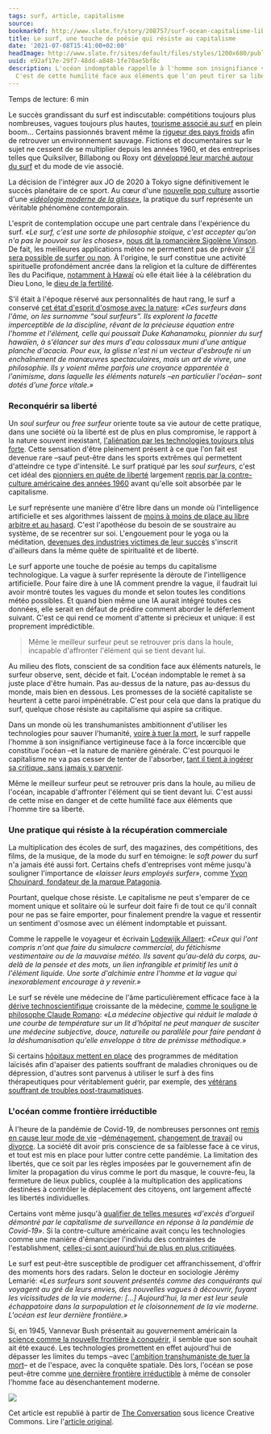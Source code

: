 ```yaml
---
tags: surf, article, capitalisme
source:
bookmarkOf: http://www.slate.fr/story/208757/surf-ocean-capitalisme-liberte-sport-quete-spirituelle
title: Le surf, une touche de poésie qui résiste au capitalisme
date: '2021-07-08T15:41:00+02:00'
headImage: http://www.slate.fr/sites/default/files/styles/1200x680/public/jeremy-bishop-_cfv3bntqlq-unsplash.jpeg
uuid: e92af17e-29f7-48dd-a848-1fe70ae5bf8c
description: L'océan indomptable rappelle à l'homme son insignifiance vertigineuse.
  C'est de cette humilité face aux éléments que l'on peut tirer sa liberté.
---
```


Temps de lecture: 6 min

Le succès grandissant du surf est indiscutable: compétitions toujours plus nombreuses, vagues toujours plus hautes, [tourisme associé au surf](https://www.theinertia.com/surf/how-the-surfing-industry-has-experienced-both-boom-and-bust-during-the-pandemic/) en plein boom… Certains passionnés bravent même la [rigueur des pays froids](http://www.beachbrother.com/news/surf/les-spots-surf-plus-froids-monde-938149625.html) afin de retrouver un environnement sauvage. Fictions et documentaires sur le sujet ne cessent de se multiplier depuis les années 1960, et des entreprises telles que Quiksilver, Billabong ou Roxy ont [développé leur marché autour du surf](http://www.franceculture.fr/emissions/lsd-la-serie-documentaire/le-surf-une-vague-mondiale-34-une-nouvelle-vague-de-surfeuses) et du mode de vie associé.

La décision de l'intégrer aux JO de 2020 à Tokyo signe définitivement le succès planétaire de ce sport. Au cœur d'une [nouvelle pop culture](http://www.slate.fr/story/151538/underground-pop-culture-histoire-surf) assortie d'une [_«idéologie moderne de la glisse»_](https://www.arkhe-editions.com/livre/histoire-du-surf/), la pratique du surf représente un véritable phénomène contemporain.

L'esprit de contemplation occupe une part centrale dans l'expérience du surf. _«Le surf, c'est une sorte de philosophie stoïque, c'est accepter qu'on n'a pas le pouvoir sur les choses»_, [nous dit la romancière Sigolène Vinson](http://www.franceculture.fr/emissions/lecriture-est-un-sport-comme-les-autres/sigolene-vinson-et-le-surf). De fait, les meilleures applications météo ne permettent pas de prévoir [s'il sera possible de surfer ou non](http://www.librairie-maritime.com/livres/l-instinct-glisse-petit-hymne-surf-aux-vagues-liberte-9782361570194.html). À l'origine, le surf constitue une activité spirituelle profondément ancrée dans la religion et la culture de différentes îles du Pacifique, [notamment à Hawaï](https://www.arkhe-editions.com/livre/histoire-du-surf/) où elle était liée à la célébration du Dieu Lono, le [dieu de la fertilité](https://journals.openedition.org/eps/6051).

S'il était à l'époque réservé aux personnalités de haut rang, le surf a conservé [cet état d'esprit d'osmose avec la nature](http://www.librairie-maritime.com/livres/l-instinct-glisse-petit-hymne-surf-aux-vagues-liberte-9782361570194.html): _«Ces surfeurs dans l'âme, on les surnomme “soul surfeurs”. Ils explorent la facette imperceptible de la discipline, rêvant de la précieuse équation entre l'homme et l'élément, celle qui poussait Duke Kahanamoku, pionnier du surf hawaïen, à s'élancer sur des murs d'eau colossaux muni d'une antique planche d'acacia. Pour eux, la glisse n'est ni un vecteur d'esbroufe ni un enchaînement de manœuvres spectaculaires, mais un art de vivre, une philosophie. Ils y voient même parfois une croyance apparentée à l'animisme, dans laquelle les éléments naturels –en particulier l'océan– sont dotés d'une force vitale.»_

### Reconquérir sa liberté

Un _soul surfeur_ ou _free surfeur_ oriente toute sa vie autour de cette pratique, dans une société où la liberté est de plus en plus compromise, le rapport à la nature souvent inexistant, [l'aliénation par les technologies toujours plus forte](https://www.franceculture.fr/oeuvre/lage-du-capitalisme-de-surveillance). Cette sensation d'être pleinement présent à ce que l'on fait est devenue rare –sauf peut-être dans les sports extrêmes qui permettent d'atteindre ce type d'intensité. Le surf pratiqué par les _soul surfeurs_, c'est cet idéal des [pionniers en quête de liberté](http://nationalhumanitiescenter.org/pds/gilded/empire/text1/turner.pdf) largement [repris par la contre-culture américaine des années 1960](https://press.uchicago.edu/ucp/books/book/chicago/F/bo3773600.html) avant qu'elle soit absorbée par le capitalisme.

Le surf représente une manière d'être libre dans un monde où l'intelligence artificielle et ses algorithmes laissent de [moins à moins de place au libre arbitre et au hasard](https://www.casilli.fr/publications-2/). C'est l'apothéose du besoin de se soustraire au système, de se recentrer sur soi. L'engouement pour le yoga ou la méditation, [devenues des industries victimes de leur succès](https://journals.sagepub.com/doi/10.1177/0001839221993475) s'inscrit d'ailleurs dans la même quête de spiritualité et de liberté.

Le surf apporte une touche de poésie au temps du capitalisme technologique. La vague à surfer représente la déroute de l'intelligence artificielle. Pour faire dire à une IA comment prendre la vague, il faudrait lui avoir montré toutes les vagues du monde et selon toutes les conditions météo possibles. Et quand bien même une IA aurait intégré toutes ces données, elle serait en défaut de prédire comment aborder le déferlement suivant. C'est ce qui rend ce moment d'attente si précieux et unique: il est proprement imprédictible.

> Même le meilleur surfeur peut se retrouver pris dans la houle, incapable d'affronter l'élément qui se tient devant lui.

Au milieu des flots, conscient de sa condition face aux éléments naturels, le surfeur observe, sent, décide et fait. L'océan indomptable le remet à sa juste place d'être humain. Pas au-dessus de la nature, pas au-dessus du monde, mais bien en dessous. Les promesses de la société capitaliste se heurtent à cette paroi impénétrable. C'est pour cela que dans la pratique du surf, quelque chose résiste au capitalisme qui aspire sa critique.

Dans un monde où les transhumanistes ambitionnent d'utiliser les technologies pour sauver l'humanité, [voire à tuer la mort](https://time.com/574/google-vs-death/), le surf rappelle l'homme à son insignifiance vertigineuse face à la force incœrcible que constitue l'océan –et la nature de manière générale. C'est pourquoi le capitalisme ne va pas cesser de tenter de l'absorber, [tant il tient à ingérer sa critique, sans jamais y parvenir](https://www.persee.fr/doc/rfsoc_0035-2969_2001_num_42_1_5341).

Même le meilleur surfeur peut se retrouver pris dans la houle, au milieu de l'océan, incapable d'affronter l'élément qui se tient devant lui. C'est aussi de cette mise en danger et de cette humilité face aux éléments que l'homme tire sa liberté.

### Une pratique qui résiste à la récupération commerciale

La multiplication des écoles de surf, des magazines, des compétitions, des films, de la musique, de la mode du surf en témoigne: le _soft power_ du surf n'a jamais été aussi fort. Certains chefs d'entreprises vont même jusqu'à souligner l'importance de _«laisser leurs employés surfer»_, comme [Yvon Chouinard, fondateur de la marque Patagonia](https://eu.patagonia.com/lv/fr/product/let-my-people-go-surfing-revised-paperback-book/BK067.html).

Pourtant, quelque chose résiste. Le capitalisme ne peut s'emparer de ce moment unique et solitaire où le surfeur doit faire fi de tout ce qu'il connaît pour ne pas se faire emporter, pour finalement prendre la vague et ressentir un sentiment d'osmose avec un élément indomptable et puissant.

Comme le rappelle le voyageur et écrivain [Lodewijk Allaert](http://www.librairie-maritime.com/livres/l-instinct-glisse-petit-hymne-surf-aux-vagues-liberte-9782361570194.html): _«Ceux qui l'ont compris n'ont que faire du simulacre commercial, du fétichisme vestimentaire ou de la mauvaise météo. Ils savent qu'au-delà du corps, au-delà de la pensée et des mots, un lien infrangible et primitif les unit à l'élément liquide. Une sorte d'alchimie entre l'homme et la vague qui inexorablement encourage à y revenir.»_

Le surf se révèle une médecine de l'âme particulièrement efficace face à la [dérive technoscientifique](http://www.college-de-france.fr/site/anne-fagot-largeault/inaugural-lecture-2001-03-01.htm) croissante de la médecine, [comme le souligne le philosophe Claude Romano](https://www.cairn.info/journal-dix-septieme-siecle-2002-4-page-675.htm): _«La médecine objective qui réduit le malade à une courbe de température sur un lit d'hôpital ne peut manquer de susciter une médecine subjective, douce, naturelle ou parallèle pour faire pendant à la déshumanisation qu'elle enveloppe à titre de prémisse méthodique.»_

Si certains [hôpitaux mettent en place](http://www.association-mindfulness.org/membre-instructeur.php?id=184) des programmes de méditation laïcisés afin d'apaiser des patients souffrant de maladies chroniques ou de dépression, d'autres sont parvenus à utiliser le surf à des fins thérapeutiques pour véritablement guérir, par exemple, des [vétérans souffrant de troubles post-traumatiques](https://twitter.com/resurfacemovie).

### L'océan comme frontière irréductible

À l'heure de la pandémie de Covid-19, de nombreuses personnes ont [remis en cause leur mode de vie](https://marielauredjelic.wixsite.com/mlsallesdjelic/post/le-temps-aux-temps-du-coronavirus) –[déménagement](https://www.sortiraparis.com/actualites/a-paris/articles/221411-avec-le-deconfinement-les-demenagements-cartonnent-en-france), [changement de travail](https://theconversation.com/la-crise-de-la-covid-19-remet-en-question-le-sens-que-lon-donne-a-son-travail-136895) ou [divorce](https://www.bbc.com/afrique/monde-55675237). La société dit avoir pris conscience de sa faiblesse face à ce virus, et tout est mis en place pour lutter contre cette pandémie. La limitation des libertés, que ce soit par les règles imposées par le gouvernement afin de limiter la propagation du virus comme le port du masque, le couvre-feu, la fermeture de lieux publics, couplée à la multiplication des applications destinées à contrôler le déplacement des citoyens, ont largement affecté les libertés individuelles.

Certains vont même jusqu'à [qualifier de telles mesures](http://www.franceculture.fr/oeuvre/lage-du-capitalisme-de-surveillance) _«d'excès d'orgueil démontré par le capitalisme de surveillance en réponse à la pandémie de Covid-19»_. Si la contre-culture américaine avait conçu les technologies comme une manière d'émanciper l'individu des contraintes de l'establishment, [celles-ci sont aujourd'hui de plus en plus critiquées](https://www.liberation.fr/debats/2020/09/28/the-social-dilemma-ou-comment-des-repentis-des-reseaux-sociaux-investissent-netflix_1800737/).

Le surf est peut-être susceptible de prodiguer cet affranchissement, d'offrir des moments hors des radars. Selon le docteur en sociologie Jérémy Lemarié: _«Les surfeurs sont souvent présentés comme des conquérants qui voyagent au gré de leurs envies, des nouvelles vagues à découvrir, fuyant les vicissitudes de la vie moderne: \[…\] Aujourd'hui, la mer est leur seule échappatoire dans la surpopulation et le cloisonnement de la vie moderne. L'océan est leur dernière frontière.»_

Si, en 1945, Vannevar Bush présentait au gouvernement américain la [science comme la nouvelle frontière à conquérir](https://www.nsf.gov/od/lpa/nsf50/vbush1945.htm), il semble que son souhait ait été exaucé. Les technologies promettent en effet aujourd'hui de dépasser les limites du temps –avec [l'ambition transhumaniste de tuer la mort](https://www.calicolabs.com)– et de l'espace, avec la conquête spatiale. Dès lors, l'océan se pose peut-être comme [une dernière frontière irréductible](http://www.seuil.com/ouvrage/le-temps-de-la-consolation-michael-f-ssel/9782021183382) à même de consoler l'homme face au désenchantement moderne.

![](/sites/default/files/2_the_conversation.jpg)

Cet article est republié à partir de [The Conversation](https://theconversation.com) sous licence Creative Commons. Lire l'[article original](https://theconversation.com/le-surf-antidote-au-capitalisme-technologique-156262).
